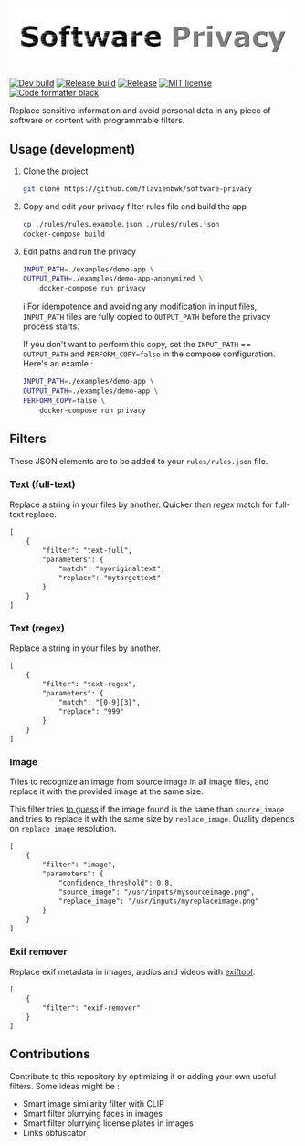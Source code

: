 # ![Logo of Software Privacy](./software-privacy.png)

[![Dev build](https://github.com/flavienbwk/software-privacy/actions/workflows/build.yaml/badge.svg)](https://github.com/flavienbwk/software-privacy/actions/workflows/build.yaml)
[![Release build](https://github.com/flavienbwk/software-privacy/actions/workflows/release.yaml/badge.svg)](https://github.com/flavienbwk/software-privacy/actions/workflows/release.yaml)
[![Release](https://github.com/flavienbwk/software-privacy/actions/workflows/release.yaml/badge.svg?event=release)](https://github.com/flavienbwk/software-privacy/actions/workflows/release.yaml)
[![MIT license](https://black.readthedocs.io/en/stable/_static/license.svg)](./LICENSE)
[![Code formatter black](https://img.shields.io/badge/code%20style-black-000000.svg)](https://github.com/psf/black)

Replace sensitive information and avoid personal data in any piece of software or content with programmable filters.

## Usage (development)

1. Clone the project

    ```bash
    git clone https://github.com/flavienbwk/software-privacy
    ```

2. Copy and edit your privacy filter rules file and build the app

    ```bash
    cp ./rules/rules.example.json ./rules/rules.json
    docker-compose build
    ```

3. Edit paths and run the privacy

    ```bash
    INPUT_PATH=./examples/demo-app \
    OUTPUT_PATH=./examples/demo-app-anonymized \
        docker-compose run privacy
    ```

    :information_source: For idempotence and avoiding any modification in input files, `INPUT_PATH` files are fully copied to `OUTPUT_PATH` before the privacy process starts.

    If you don't want to perform this copy, set the `INPUT_PATH` == `OUTPUT_PATH` and `PERFORM_COPY=false` in the compose configuration. Here's an examle :

    ```bash
    INPUT_PATH=./examples/demo-app \
    OUTPUT_PATH=./examples/demo-app \
    PERFORM_COPY=false \
        docker-compose run privacy
    ```

## Filters

These JSON elements are to be added to your `rules/rules.json` file.

### Text (full-text)

Replace a string in your files by another. Quicker than _regex_ match for full-text replace.

```jsonc
[
    {
        "filter": "text-full",
        "parameters": {
            "match": "myoriginaltext",
            "replace": "mytargettext"
        }
    }
]
```

### Text (regex)

Replace a string in your files by another.

```jsonc
[
    {
        "filter": "text-regex",
        "parameters": {
            "match": "[0-9]{3}",
            "replace": "999"
        }
    }
]
```

### Image

Tries to recognize an image from source image in all image files, and replace it with the provided image at the same size.

This filter tries [to guess](https://stackoverflow.com/questions/69338654/find-similar-image-if-resolution-was-changed) if the image found is the same than `source_image` and tries to replace it with the same size by `replace_image`. Quality depends on `replace_image` resolution.

```jsonc
[
    {
        "filter": "image",
        "parameters": {
            "confidence_threshold": 0.8,
            "source_image": "/usr/inputs/mysourceimage.png",
            "replace_image": "/usr/inputs/myreplaceimage.png"
        }
    }
]
```

### Exif remover

Replace exif metadata in images, audios and videos with [exiftool](https://exiftool.org/).

```jsonc
[
    {
        "filter": "exif-remover"
    }
]
```

## Contributions

Contribute to this repository by optimizing it or adding your own useful filters. Some ideas might be :

- Smart image similarity filter with CLIP
- Smart filter blurrying faces in images
- Smart filter blurrying license plates in images
- Links obfuscator
